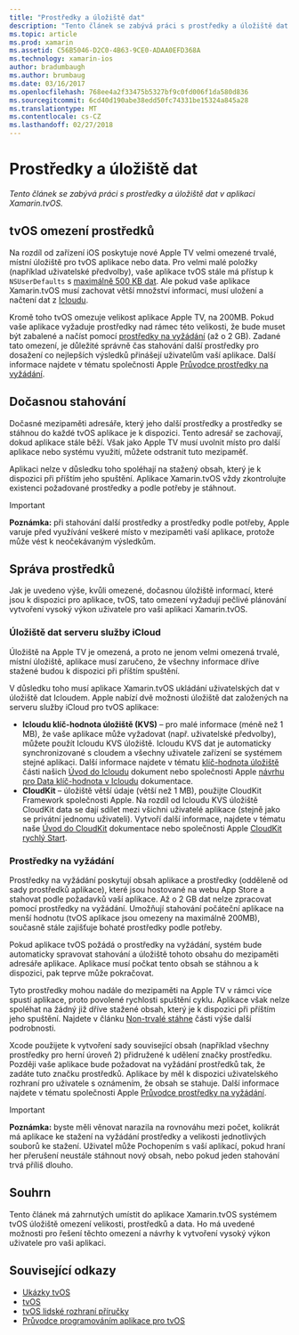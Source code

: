 ```yaml
---
title: "Prostředky a úložiště dat"
description: "Tento článek se zabývá práci s prostředky a úložiště dat v aplikaci Xamarin.tvOS."
ms.topic: article
ms.prod: xamarin
ms.assetid: C56B5046-D2C0-4B63-9CE0-ADAA0EFD368A
ms.technology: xamarin-ios
author: bradumbaugh
ms.author: brumbaug
ms.date: 03/16/2017
ms.openlocfilehash: 768ee4a2f33475b5327bf9c0fd006f1da580d836
ms.sourcegitcommit: 6cd40d190abe38edd50fc74331be15324a845a28
ms.translationtype: MT
ms.contentlocale: cs-CZ
ms.lasthandoff: 02/27/2018
---
```

# <a name="resources-and-data-storage"></a>Prostředky a úložiště dat

_Tento článek se zabývá práci s prostředky a úložiště dat v aplikaci Xamarin.tvOS._

<a name="tvOS-Resource-Limitations" />

## <a name="tvos-resource-limitations"></a>tvOS omezení prostředků

Na rozdíl od zařízení iOS poskytuje nové Apple TV velmi omezené trvalé, místní úložiště pro tvOS aplikace nebo data. Pro velmi malé položky (například uživatelské předvolby), vaše aplikace tvOS stále má přístup k `NSUserDefaults` s [maximálně 500 KB dat](https://forums.developer.apple.com/message/50696#50696). Ale pokud vaše aplikace Xamarin.tvOS musí zachovat větší množství informací, musí uložení a načtení dat z [Icloudu](#iCloud-Data-Storage).

Kromě toho tvOS omezuje velikost aplikace Apple TV, na 200MB. Pokud vaše aplikace vyžaduje prostředky nad rámec této velikosti, že bude muset být zabalené a načíst pomocí [prostředky na vyžádání](#On-Demand-Resources) (až o 2 GB). Zadané tato omezení, je důležité správně čas stahování další prostředky pro dosažení co nejlepších výsledků přinášejí uživatelům vaší aplikace. Další informace najdete v tématu společnosti Apple [Průvodce prostředky na vyžádání](https://developer.apple.com/library/prerelease/tvos/documentation/FileManagement/Conceptual/On_Demand_Resources_Guide/index.html#//apple_ref/doc/uid/TP40015083).

<a name="Non-Persistent-Downloads" />

## <a name="non-persistent-downloads"></a>Dočasnou stahování

Dočasné mezipaměti adresáře, který jeho další prostředky a prostředky se stáhnou do každé tvOS aplikace je k dispozici. Tento adresář se zachovají, dokud aplikace stále běží. Však jako Apple TV musí uvolnit místo pro další aplikace nebo systému využití, můžete odstranit tuto mezipaměť.

Aplikaci nelze v důsledku toho spoléhají na stažený obsah, který je k dispozici při příštím jeho spuštění. Aplikace Xamarin.tvOS vždy zkontrolujte existenci požadované prostředky a podle potřeby je stáhnout.

> [!IMPORTANT]
> **Poznámka:** při stahování další prostředky a prostředky podle potřeby, Apple varuje před využívání veškeré místo v mezipaměti vaší aplikace, protože může vést k neočekávaným výsledkům.




<a name="Managing-Resources" />

## <a name="managing-resources"></a>Správa prostředků

Jak je uvedeno výše, kvůli omezené, dočasnou úložiště informací, které jsou k dispozici pro aplikace, tvOS, tato omezení vyžadují pečlivé plánování vytvoření vysoký výkon uživatele pro vaši aplikaci Xamarin.tvOS.

<a name="iCloud-Data-Storage" />

### <a name="icloud-data-storage"></a>Úložiště dat serveru služby iCloud

Úložiště na Apple TV je omezená, a proto ne jenom velmi omezená trvalé, místní úložiště, aplikace musí zaručeno, že všechny informace dříve stažené budou k dispozici při příštím spuštění.

V důsledku toho musí aplikace Xamarin.tvOS ukládání uživatelských dat v úložiště dat Icloudem. Apple nabízí dvě možnosti úložiště dat založených na serveru služby iCloud pro tvOS aplikace:

- **Icloudu klíč-hodnota úložiště (KVS)** – pro malé informace (méně než 1 MB), že vaše aplikace může vyžadovat (např. uživatelské předvolby), můžete použít Icloudu KVS úložiště. Icloudu KVS dat je automaticky synchronizované s cloudem a všechny uživatele zařízení se systémem stejné aplikaci. Další informace najdete v tématu [klíč-hodnota úložiště](~/ios/data-cloud/introduction-to-icloud.md) části našich [Úvod do Icloudu](~/ios/data-cloud/introduction-to-icloud.md) dokument nebo společnosti Apple [návrhu pro Data klíč-hodnota v Icloudu](https://developer.apple.com/library/prerelease/tvos/documentation/General/Conceptual/iCloudDesignGuide/Chapters/DesigningForKey-ValueDataIniCloud.html#//apple_ref/doc/uid/TP40012094-CH7) dokumentace.
- **CloudKit** – úložiště větší údaje (větší než 1 MB), použijte CloudKit Framework společnosti Apple. Na rozdíl od Icloudu KVS úložiště CloudKit data se dají sdílet mezi všichni uživatelé aplikace (stejně jako se privátní jednomu uživateli). Vytvoří další informace, najdete v tématu naše [Úvod do CloudKit](~/ios/data-cloud/intro-to-cloudkit.md) dokumentace nebo společnosti Apple [CloudKit rychlý Start](https://developer.apple.com/library/prerelease/tvos/documentation/DataManagement/Conceptual/CloudKitQuickStart/Introduction/Introduction.html#//apple_ref/doc/uid/TP40014987).

<a name="On-Demand-Resources" />

### <a name="on-demand-resources"></a>Prostředky na vyžádání

Prostředky na vyžádání poskytují obsah aplikace a prostředky (odděleně od sady prostředků aplikace), které jsou hostované na webu App Store a stahovat podle požadavků vaší aplikace. Až o 2 GB dat nelze zpracovat pomocí prostředky na vyžádání. Umožňují stahování počáteční aplikace na menší hodnotu (tvOS aplikace jsou omezeny na maximálně 200MB), současně stále zajišťuje bohaté prostředky podle potřeby.

Pokud aplikace tvOS požádá o prostředky na vyžádání, systém bude automaticky spravovat stahování a úložiště tohoto obsahu do mezipaměti adresáře aplikace. Aplikace musí počkat tento obsah se stáhnou a k dispozici, pak teprve může pokračovat.

Tyto prostředky mohou nadále do mezipaměti na Apple TV v rámci více spustí aplikace, proto povolené rychlosti spuštění cyklu. Aplikace však nelze spoléhat na žádný již dříve stažené obsah, který je k dispozici při příštím jeho spuštění. Najdete v článku [Non-trvalé stáhne](#Non-Persistent-Downloads) části výše další podrobnosti.

Xcode použijete k vytvoření sady související obsah (například všechny prostředky pro herní úroveň 2) přidružené k udělení značky prostředku. Později vaše aplikace bude požadovat na vyžádání prostředků tak, že zadáte tuto značku prostředků. Aplikace by měl k dispozici uživatelského rozhraní pro uživatele s oznámením, že obsah se stahuje. Další informace najdete v tématu společnosti Apple [Průvodce prostředky na vyžádání](https://developer.apple.com/library/prerelease/tvos/documentation/FileManagement/Conceptual/On_Demand_Resources_Guide/index.html#//apple_ref/doc/uid/TP40015083).

> [!IMPORTANT]
> **Poznámka:** byste měli věnovat narazila na rovnováhu mezi počet, kolikrát má aplikace ke stažení na vyžádání prostředky a velikosti jednotlivých souborů ke stažení. Uživatel může Pochopením s vaší aplikací, pokud hraní her přerušení neustále stáhnout nový obsah, nebo pokud jeden stahování trvá příliš dlouho.




<a name="Summary" />

## <a name="summary"></a>Souhrn

Tento článek má zahrnutých umístit do aplikace Xamarin.tvOS systémem tvOS úložiště omezení velikosti, prostředků a data. Ho má uvedené možnosti pro řešení těchto omezení a návrhy k vytvoření vysoký výkon uživatele pro vaši aplikaci.



## <a name="related-links"></a>Související odkazy

- [Ukázky tvOS](https://developer.xamarin.com/samples/tvos/all/)
- [tvOS](https://developer.apple.com/tvos/)
- [tvOS lidské rozhraní příručky](https://developer.apple.com/tvos/human-interface-guidelines/)
- [Průvodce programováním aplikace pro tvOS](https://developer.apple.com/library/prerelease/tvos/documentation/General/Conceptual/AppleTV_PG/)
